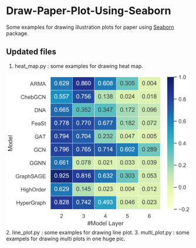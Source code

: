 # Draw-Paper-Plot-Using-Seaborn
Some examples for drawing illustration plots for paper using [Seaborn](https://seaborn.pydata.org/) package.

## Updated files
1. heat_map.py : some examples for drawing heat map.

![heatmap1](https://github.com/victorchen96/Draw-Paper-Plot-Using-Seaborn/blob/master/example/heatmap1.png "heatmap1")
2. line_plot.py : some examples for drawing line plot.
3. multi_plot.py : some exampels for drawing multi plots in one huge pic.
